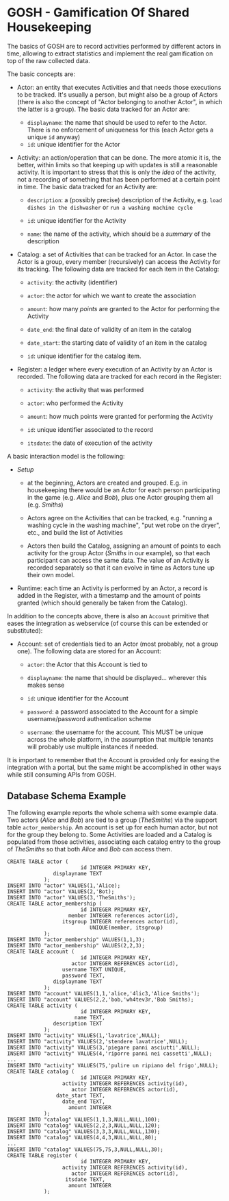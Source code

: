 # GOSH - Gamification Of Shared Housekeeping

The basics of GOSH are to record activities performed by different actors
in time, allowing to extract statistics and implement the real
gamification on top of the raw collected data.

The basic concepts are:

* Actor: an entity that executes Activities and that needs those
  executions to be tracked. It's usually a person, but might also be a
  group of Actors (there is also the concept of "Actor belonging to
  another Actor", in which the latter is a group).
  The basic data tracked for an Actor are:
    * `displayname`: the name that should be used to refer to the Actor.
      There is no enforcement of uniqueness for this (each Actor gets a
      unique `id` anyway)
    * `id`: unique identifier for the Actor

* Activity: an action/operation that can be done. The more atomic it is,
  the better, within limits so that keeping up with updates is still a
  reasonable activity. It is important to stress that this is only the
  *idea* of the activity, not a recording of something that has been
  performed at a certain point in time. The basic data tracked for an
  Activity are: 
  
    * `description`: a (possibly precise) description of the Activity,
      e.g. `load dishes in the dishwasher` or `run a washing machine
      cycle`

    * `id`: unique identifier for the Activity
    
    * `name`: the name of the activity, which should be a *summary* of the
      description

* Catalog: a set of Activities that can be tracked for an Actor. In case
  the Actor is a group, every member (recursively) can access the Activity
  for its tracking. The following data are tracked for each item in the
  Catalog:
    * `activity`: the activity (identifier)

    * `actor`: the actor for which we want to create the association

    * `amount`: how many *points* are granted to the Actor for performing
      the Activity

    * `date_end`: the final date of validity of an item in the catalog

    * `date_start`: the starting date of validity of an item in the
      catalog

    * `id`: unique identifier for the catalog item. 

* Register: a ledger where every execution of an Activity by an Actor is
  recorded. The following data are tracked for each record in the
  Register:

  * `activity`: the activity that was performed

  * `actor`: who performed the Activity

  * `amount`: how much points were granted for performing the Activity

  * `id`: unique identifier associated to the record

  * `itsdate`: the date of execution of the activity

A basic interaction model is the following:

* *Setup*

    * at the beginning, Actors are created and grouped. E.g. in housekeeping
      there would be an Actor for each person participating in the game (e.g.
      *Alice* and *Bob*), plus one Actor grouping them all (e.g. *Smiths*)

    * Actors agree on the Activities that can be tracked, e.g. "running a
    washing cycle in the washing machine", "put wet robe on the dryer",
    etc., and build the list of Activities

    * Actors then build the Catalog, assigning an amount of points to each
    activity for the group Actor (*Smiths* in our example), so that each
    participant can access the same data. The value of an Activity is
    recorded separately so that it can evolve in time as Actors tune up
    their own model.

* Runtime: each time an Activity is performed by an Actor, a record is
  added in the Register, with a timestamp and the amount of points granted
  (which should generally be taken from the Catalog).

In addition to the concepts above, there is also an `Account` primitive
that eases the integration as webservice (of course this can be extended
or substituted):

* Account: set of credentials tied to an Actor (most probably, not a group
  one). The following data are stored for an Account:

    * `actor`: the Actor that this Account is tied to

    * `displayname`: the name that should be displayed... wherever this
      makes sense

    * `id`: unique identifier for the Account

    * `password`: a password associated to the Account for a simple
      username/password authentication scheme

    * `username`: the username for the account. This MUST be unique across
      the whole platform, in the assumption that multiple tenants will
      probably use multiple instances if needed.

It is important to remember that the Account is provided only for easing
the integration with a portal, but the same might be accomplished in other
ways while still consuming APIs from GOSH.

## Database Schema Example

The following example reports the whole schema with some example data. Two
actors (*Alice* and *Bob*) are tied to a group (*TheSmiths*) via the
support table `actor_membership`. An account is set up for each human
actor, but not for the group they belong to. Some Activities are loaded
and a Catalog is populated from those activities, associating each catalog
entry to the group of *TheSmiths* so that both *Alice* and *Bob* can
access them.

    CREATE TABLE actor (
                            id INTEGER PRIMARY KEY,
                   displayname TEXT
                );
    INSERT INTO "actor" VALUES(1,'Alice);
    INSERT INTO "actor" VALUES(2,'Bot);
    INSERT INTO "actor" VALUES(3,'TheSmiths');
    CREATE TABLE actor_membership (
                            id INTEGER PRIMARY KEY,
                        member INTEGER references actor(id),
                      itsgroup INTEGER references actor(id),
                               UNIQUE(member, itsgroup)
                );
    INSERT INTO "actor_membership" VALUES(1,1,3);
    INSERT INTO "actor_membership" VALUES(2,2,3);
    CREATE TABLE account (
                            id INTEGER PRIMARY KEY,
                         actor INTEGER REFERENCES actor(id),
                      username TEXT UNIQUE,
                      password TEXT,
                   displayname TEXT
                );
    INSERT INTO "account" VALUES(1,1,'alice,'4lic3,'Alice Smiths');
    INSERT INTO "account" VALUES(2,2,'bob,'wh4tev3r,'Bob Smiths);
    CREATE TABLE activity (
                            id INTEGER PRIMARY KEY,
                          name TEXT,
                   description TEXT
                );
    INSERT INTO "activity" VALUES(1,'lavatrice',NULL);
    INSERT INTO "activity" VALUES(2,'stendere lavatrice',NULL);
    INSERT INTO "activity" VALUES(3,'piegare panni asciutti',NULL);
    INSERT INTO "activity" VALUES(4,'riporre panni nei cassetti',NULL);
    ...
    INSERT INTO "activity" VALUES(75,'pulire un ripiano del frigo',NULL);
    CREATE TABLE catalog (
                            id INTEGER PRIMARY KEY,
                      activity INTEGER REFERENCES activity(id),
                         actor INTEGER REFERENCES actor(id),
                    date_start TEXT,
                      date_end TEXT,
                        amount INTEGER
                );
    INSERT INTO "catalog" VALUES(1,1,3,NULL,NULL,100);
    INSERT INTO "catalog" VALUES(2,2,3,NULL,NULL,120);
    INSERT INTO "catalog" VALUES(3,3,3,NULL,NULL,130);
    INSERT INTO "catalog" VALUES(4,4,3,NULL,NULL,80);
    ...
    INSERT INTO "catalog" VALUES(75,75,3,NULL,NULL,30);
    CREATE TABLE register (
                            id INTEGER PRIMARY KEY,
                      activity INTEGER REFERENCES activity(id),
                         actor INTEGER REFERENCES actor(id),
                       itsdate TEXT,
                        amount INTEGER
                );
